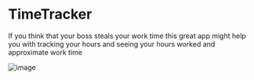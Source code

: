 # TimeTracker
If you think that your boss steals your work time this great app might help you with tracking your hours and seeing your hours worked and approximate work time

![image](https://user-images.githubusercontent.com/73321844/178164136-12ef457d-f1ca-4d3c-8e34-e2249ebf0753.png)
